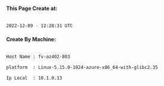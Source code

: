 
   
#### This Page Create at:

```bash

2022-12-09 - 12:28:31 UTC

```

#### Create By Machine:

```bash

Host Name : fv-az402-803

platform  : Linux-5.15.0-1024-azure-x86_64-with-glibc2.35

Ip Local  : 10.1.0.13

```

